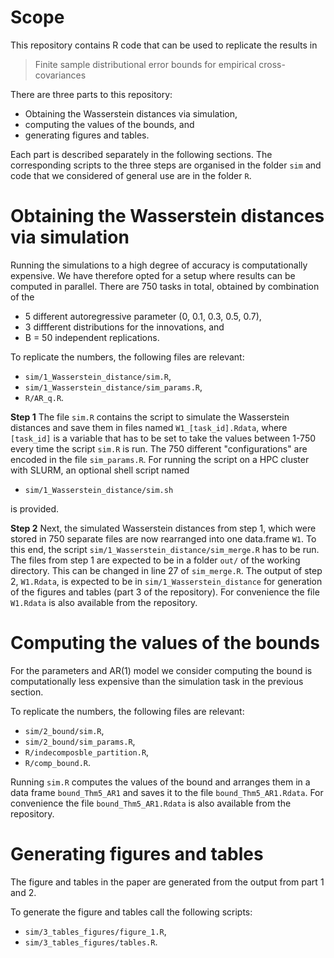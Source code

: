 # Scope
This repository contains R code that can be used to replicate the results in

> Finite sample distributional error bounds for empirical cross-covariances

There are three parts to this repository:

* Obtaining the Wasserstein distances via simulation,
* computing the values of the bounds, and
* generating figures and tables.

Each part is described separately in the following sections.
The corresponding scripts to the three steps are organised in the folder
`sim` and code that we considered of general use are in the folder `R`.

# Obtaining the Wasserstein distances via simulation
Running the simulations to a high degree of accuracy is computationally
expensive. We have therefore opted for a setup where results can be computed in
parallel. There are 750 tasks in total, obtained by combination of the

* 5 different autoregressive parameter (0, 0.1, 0.3, 0.5, 0.7),
* 3 diffferent distributions for the innovations, and
* B = 50 independent replications.

To replicate the numbers, the following files are relevant:

* `sim/1_Wasserstein_distance/sim.R`,
* `sim/1_Wasserstein_distance/sim_params.R`,
* `R/AR_q.R`.

**Step 1**
The file `sim.R` contains the script to simulate the Wasserstein distances
and save them in files named `W1_[task_id].Rdata`, where `[task_id]` is a
variable that has to be set to take the values between 1-750 every time the
script `sim.R` is run. The 750 different "configurations" are encoded in
the file `sim_params.R`. For running the script on a HPC cluster with SLURM,
an optional shell script named

* `sim/1_Wasserstein_distance/sim.sh`

is provided.

**Step 2**
Next, the simulated Wasserstein distances from step 1, which were stored in
750 separate files are now rearranged into one data.frame `W1`.
To this end, the script `sim/1_Wasserstein_distance/sim_merge.R` has to be run.
The files from step 1 are expected to be in a folder `out/` of the working
directory. This can be changed in line 27 of `sim_merge.R`. The output of step 2,
`W1.Rdata`, is expected to be in `sim/1_Wasserstein_distance` for generation
of the figures and tables (part 3 of the repository).
For convenience the file `W1.Rdata` is also available from the repository.

# Computing the values of the bounds
For the parameters and AR(1) model we consider computing the bound is
computationally less expensive than the simulation task in the previous section.

To replicate the numbers, the following files are relevant:

* `sim/2_bound/sim.R`,
* `sim/2_bound/sim_params.R`,
* `R/indecomposble_partition.R`,
* `R/comp_bound.R`.

Running `sim.R` computes the values of the bound and arranges them in a data
frame `bound_Thm5_AR1` and saves it to the file `bound_Thm5_AR1.Rdata`.
For convenience the file `bound_Thm5_AR1.Rdata` is also available from the
repository.

# Generating figures and tables
The figure and tables in the paper are generated from the output from
part 1 and 2.

To generate the figure and tables call the following scripts:

* `sim/3_tables_figures/figure_1.R`,
* `sim/3_tables_figures/tables.R`.
